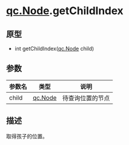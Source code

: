 # [qc.Node](CNode.md).getChildIndex

## 原型
* int getChildIndex([qc.Node](CNode.md) child)

## 参数
| 参数名 | 类型 |  说明 |
| --------- | --------- | --------- |
| child | [qc.Node](CNode.md) | 待查询位置的节点 |

## 描述
取得孩子的位置。
